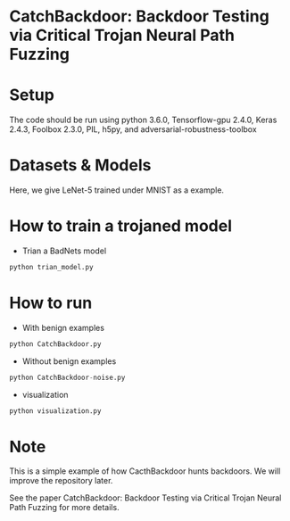 # CatchBackdoor: Backdoor Testing via Critical Trojan Neural Path Fuzzing

# Setup
The code should be run using python 3.6.0, Tensorflow-gpu 2.4.0, Keras 2.4.3, Foolbox 2.3.0, PIL, h5py, and adversarial-robustness-toolbox

# Datasets & Models

Here, we give LeNet-5 trained under MNIST as a example.

# How to train a trojaned model
 - Trian a BadNets model
  ```python
 python trian_model.py
  ```
  
# How to run
- With benign examples
 ```python
 python CatchBackdoor.py
  ```
  
- Without benign examples
 ```python
python CatchBackdoor-noise.py
  ```

- visualization
 ```python
python visualization.py
  ```

# Note
This is a simple example of how CacthBackdoor hunts backdoors. We will improve the repository later.

See the paper CatchBackdoor: Backdoor Testing via Critical Trojan Neural Path Fuzzing for more details.
